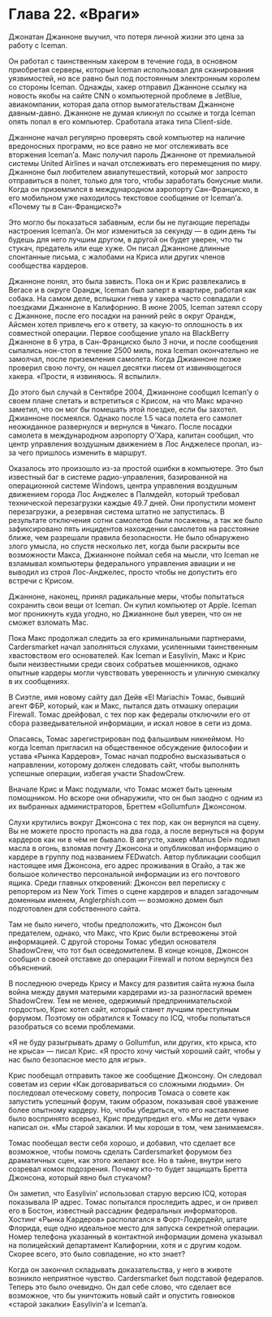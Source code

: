 # Глава 22. «Враги»

Джонатан Джанноне выучил, что потеря личной жизни это цена за работу с Iceman.

Он работал с таинственным хакером в течение года, в основном приобретая серверы, которые Iceman использовал для сканирования уязвимостей, но все равно был под постоянным электронным королем со стороны Iceman. Однажды, хакер отправил Джанноне ссылку на новость якобы на сайте CNN о компьютерной проблеме в JetBlue, авиакомпании, которая дала отпор вымогательствам Джанноне давным-давно. Джанноне не думая кликнул по ссылке и тогда Iceman опять попал в его компьютер. Сработала атака типа Client-side.

Джанноне начал регулярно проверять свой компьютер на наличие вредоносных программ, но все равно не мог отслеживать все вторжения Iceman’а. Макс получил пароль Джанноне от премиальной системы United Airlines и начал отслеживать его перемещения по миру. Джанноне был любителем авиапутешествий, который мог запросто отправиться в полет, только для того, чтобы заработать бонусные мили. Когда он приземлился в международном аэропорту Сан-Франциско, в его мобильном уже находилось текстовое сообщение от Iceman’а. «Почему ты в Сан-Франциско?»

Это могло бы показаться забавным, если бы не пугающие перепады настроения Iceman’a. Он мог измениться за секунду — в один день ты будешь для него лучшим другом, в другой он будет уверен, что ты стукач, предатель или еще хуже. Он писал Джанноне длинные спонтанные письма, с жалобами на Криса или других членов сообщества кардеров.

Джанноне понял, это была зависть. Пока он и Крис развлекались в Вегасе и в округе Орандж, Iceman был заперт в квартире, работая как собака. На самом деле, вспышки гнева у хакера часто совпадали с поездками Джанноне в Калифорнию. В июне 2005, Iceman затеял ссору с Джанноне, после его посадки на ранний рейс в округ Орандж, Айсмен хотел привлечь его к ответу, за какую-то оплошность в их совместной операции. Первое сообщение упало на BlackBerry Джанноне в 6 утра, в Сан-Франциско было 3 ночи, и после сообщения сыпались нон-стоп в течение 2500 миль, пока Iceman окончательно не замолчал, после приземления самолета. Когда Джианноне позже проверил свою почту, он нашел десятки писем от извиняющегося хакера. «Прости, я извиняюсь. Я вспылил».

До этого был случай в Сентябре 2004, Джианноне сообщил Iceman’у о своем плане слетать и встретиться с Крисом, на что Макс мрачно заметил, что он мог бы помешать этой поездке, если бы захотел. Джианноне посмеялся. Однако после 1.5 часа полета его самолет неожиданное развернулся и вернулся в Чикаго. После посадки самолета в международном аэропорту О’Хара, капитан сообщил, что центр управления воздушным движением в Лос Анджелесе пропал, из-за чего пришлось изменить в маршрут.

Оказалось это произошло из-за простой ошибки в компьютере. Это был известный баг в системе радио-управления, базированной на операционной системе Windows, центра управления воздушным движением города Лос Анджелес в Палмдейл, который требовал технической перезагрузки каждые 49.7 дней. Они пропустили момент перезагрузки, а резервная система штатно не запустилась. В результате отключения сотни самолетов были посажены, а так же было зафиксировано пять инцидентов нахождении самолетов на расстояние ближе, чем разрешали правила безопасности. Не было обнаружено злого умысла, но спустя несколько лет, когда были раскрыты все возможности Макса, Джианноне поймал себя на мысли, что Iceman не взламывал компьютеры федерального управления авиации и не выводил из строя Лос-Анджелес, просто чтобы не допустить его встречи с Крисом.

Джанноне, наконец, принял радикальные меры, чтобы попытаться сохранить свои вещи от Iceman. Он купил компьютер от Apple. Iceman мог проникнуть куда угодно, но Джианноне был уверен, что он не сможет взломать Mac.

Пока Макс продолжал следить за его криминальными партнерами, Cardersmarket начал заполняться слухами, усиленными таинственным хвастовством его основателей. Как Iceman и Easylivin, Макс и Крис были неизвестными среди своих собратьев мошенников, однако опытные кардеры могли чувствовать уверенность и уличную смекалку в их сообщениях.

В Сиэтле, имя новому сайту дал Дейв «El Mariachi» Томас, бывший агент ФБР, который, как и Макс, пытался дать отмашку операции Firewall. Томас дрейфовал, с тех пор как федералы отключили его от сбора разведывательной информации, и искал новое в сети из дома.

Опасаясь, Томас зарегистрирован под фальшивым никнеймом. Но когда Iceman пригласил на общественное обсуждение философии и устава «Рынка Кардеров», Томас начал подробно высказываться о направлении, которому должен следовать сайт, чтобы выполнять успешные операции, избегая участи ShadowCrew.

Вначале Крис и Макс подумали, что Томас может быть ценным помощником. Но вскоре они обнаружили, что он был заодно с одним из их выбранных администраторов, Бреттем «Gollumfun» Джонсоном.

Слухи крутились вокруг Джонсона с тех пор, как он вернулся на сцену. Вы не можете просто пропасть на два года, а после вернуться на форум кардеров как ни в чём не бывало. В августе, хакер «Manus Dei» подлил масла в огонь, взломав почту Джонсона и опубликовал информацию о кардере в группу под названием FEDwatch. Автор публикации сообщил настоящее имя Джонсона, его адрес проживания в Огайо, а так же большое количество персональной информации из его почтового ящика. Среди главных откровений: Джонсон вел переписку с репортером из New York Times о сцене кардеров и владел загадочным доменным именем, Anglerphish.com — возможно домен был подготовлен для собственного сайта.

Там не было ничего, чтобы предположить, что Джонсон был предателем, однако, что Макс, что Крис были встревожены этой информацией. С другой стороны Томас убедил основателя ShadowCrew, что тот был осведомителем. В конце концов, Джонсон сообщил о своей отставке до операции Firewall и потом вернулся без объяснений.

В последнюю очередь Крису и Максу для развития сайта нужна была война между двумя матерыми кардерами из-за разногласий времен ShadowCrew. Тем не менее, одержимый предпринимательской гордостью, Крис хотел сайт, который станет лучшим преступным форумом. Поэтому он обратился к Томасу по ICQ, чтобы попытаться разобраться со всеми проблемами.

«Я не буду разыгрывать драму о Gollumfun, или других, кто крыса, кто не крыса» — писал Крис. «Я просто хочу чистый хороший сайт, чтобы у нас было безопасное место для игры».

Крис пообещал отправить такое же сообщение Джонсону. Он следовал советам из серии «Как договариваться со сложными людьми». Он последовал отеческому совету, попросив Томаса о совете как запустить успешный форум, таким образом, показывая своё уважение более опытному кардеру. Но, чтобы убедиться, что его наставление было воспринято всерьез, Крис предупредил его. «Мы не дети чувак» написал он. «Мы старой закалки. И мы хороши в том, чем занимаемся».

Томас пообещал вести себя хорошо, и добавил, что сделает все возможное, чтобы помочь сделать Cardersmarket форумом без драматичных сцен, как этого желают все. Но в тайне, внутри него созревал комок подозрения. Почему кто-то будет защищать Бретта Джонсона, который явно был стукачом?

Он заметил, что Easylivin’ использовал старую версию ICQ, которая показывала IP адрес. Томас попытался проследить адрес, и он привел его в Бостон, известный рассадник федеральных информаторов. Хостинг «Рынка Кардеров» располагался в Форт-Лодердейл, штате Флорида, еще одно идеальное место для запуска секретной операции. Номер телефона указанный в контактной информации домена указывал на полицейский департамент Калифорнии, хотя и с другим кодом. Скорее всего, это было совпадение, но кто знает?

Когда он закончил складывать доказательства, у него в животе возникло неприятное чувство. Cardersmarket был подставой федералов. Теперь это было очевидно. Он дал себе слово, что сделает все возможное, что бы уничтожить новый сайт и опустить говнюков «старой закалки» Easylivin’а и Iceman’a.
